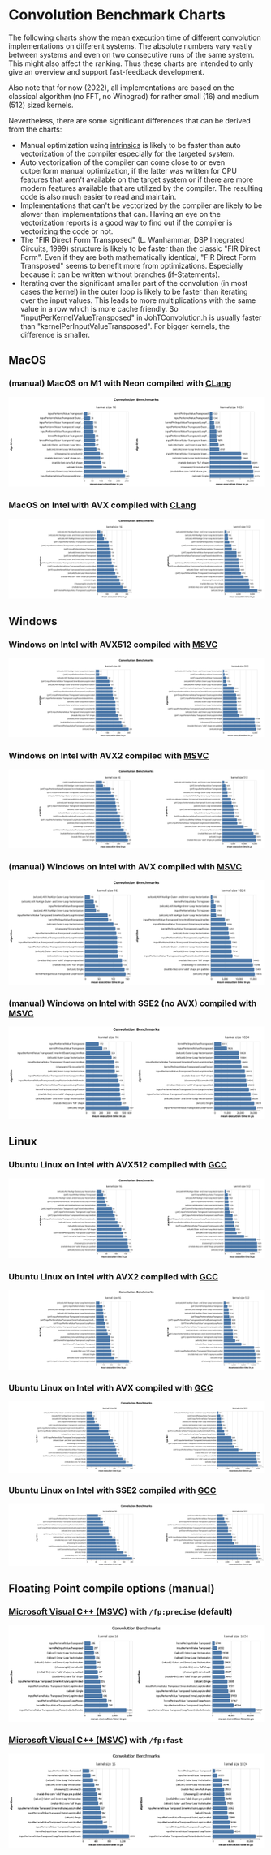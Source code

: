 # Convolution Benchmark Charts

The following charts show the mean execution time of different convolution implementations on different systems.
The absolute numbers vary vastly between systems and even on two consecutive runs of the same system. This might also affect the ranking. Thus these charts are intended to only give an overview and support fast-feedback development.

Also note that for now (2022), all implementations are based on the classical algorithm (no FFT, no Winograd) for rather small (16) and medium (512) sized kernels. 

Nevertheless, there are some significant differences that can be derived from the charts:
- Manual optimization using [intrinsics](https://docs.microsoft.com/en-us/cpp/intrinsics/compiler-intrinsics?view=msvc-170) is likely to be faster than auto vectorization of the compiler especially for the targeted system.
- Auto vectorization of the compiler can come close to or even outperform manual optimization, if the latter was written for CPU features that aren't available on the target system or if there are more modern features available that are utilized by the compiler. The resulting code is also much easier to read and maintain.
- Implementations that can't be vectorized by the compiler are likely to be slower than implementations that can. Having an eye on the vectorization reports is a good way to find out if the compiler is vectorizing the code or not.
- The "FIR Direct Form Transposed" (L. Wanhammar, DSP Integrated Circuits, 1999) structure is likely to be faster than the classic "FIR Direct Form". Even if they are both mathematically identical, "FIR Direct Form Transposed" seems to benefit more from optimizations. Especially because it can be written without branches (if-Statements).
- Iterating over the significant smaller part of the convolution (in most cases the kernel) in the outer loop is likely to be faster than iterating over the input values. This leads to more multiplications with the same value in a row which is more cache friendly. So "inputPerKernelValueTransposed" in [JohTConvolution.h](./../source/JohTConvolution.h) is usually faster than "kernelPerInputValueTransposed". For bigger kernels, the difference is smaller.

## MacOS
### (manual) MacOS on M1 with Neon compiled with [CLang](https://clang.llvm.org)
![bar chart showing the results of the benchmarks for MacOs on M1](./AppleClang-macOS-arm64/BenchmarkChart.svg)

### MacOS on Intel with AVX compiled with [CLang](https://clang.llvm.org) 
![bar chart showing the results of the benchmarks for MacOs on Intel](./AppleClang-macOS-x86_64AVX/BenchmarkChart.svg)

## Windows

### Windows on Intel with AVX512 compiled with [MSVC](https://visualstudio.microsoft.com/de/vs/features/cplusplus)
![bar chart showing the results of the benchmarks for Windows on Intel with AVX512](./MSVC-Windows-AMD64AVX512/BenchmarkChart.svg)

### Windows on Intel with AVX2 compiled with [MSVC](https://visualstudio.microsoft.com/de/vs/features/cplusplus)
![bar chart showing the results of the benchmarks for Windows on Intel with AVX2](./MSVC-Windows-AMD64AVX2/BenchmarkChart.svg)

### (manual) Windows on Intel with AVX compiled with [MSVC](https://visualstudio.microsoft.com/de/vs/features/cplusplus)
![bar chart showing the results of the benchmarks for Windows on Intel with AVX](./MSVC-Windows-AMD64AVX/BenchmarkChart.svg)

### (manual) Windows on Intel with SSE2 (no AVX) compiled with [MSVC](https://visualstudio.microsoft.com/de/vs/features/cplusplus)
![bar chart showing the results of the benchmarks for Windows on Intel with SSE](./MSVC-Windows-AMD64SSE2/BenchmarkChart.svg)

## Linux

### Ubuntu Linux on Intel with AVX512 compiled with [GCC](https://gcc.gnu.org)
![bar chart showing the results of the benchmarks for Linux on Intel with AVX512](./GNU-Linux-x86_64AVX512/BenchmarkChart.svg)

### Ubuntu Linux on Intel with AVX2 compiled with [GCC](https://gcc.gnu.org)
![bar chart showing the results of the benchmarks for Linux on Intel with AVX2](./GNU-Linux-x86_64AVX2/BenchmarkChart.svg)

### Ubuntu Linux on Intel with AVX compiled with [GCC](https://gcc.gnu.org)
![bar chart showing the results of the benchmarks for Linux on Intel with AVX](./GNU-Linux-x86_64AVX/BenchmarkChart.svg)

### Ubuntu Linux on Intel with SSE2 compiled with [GCC](https://gcc.gnu.org)
![bar chart showing the results of the benchmarks for Linux on Intel with SSE2](./GNU-Linux-x86_64SSE2/BenchmarkChart.svg)

## Floating Point compile options (manual)

### [Microsoft Visual C++ (MSVC)](https://visualstudio.microsoft.com/de/vs/features/cplusplus) with `/fp:precise` (default)
![bar chart showing the results of the benchmarks with fast floating point compile option](./other/BenchmarkChartWindowsDefaultFloatingPoint.png)

### [Microsoft Visual C++ (MSVC)](https://visualstudio.microsoft.com/de/vs/features/cplusplus) with `/fp:fast`
![bar chart showing the results of the benchmarks with fast floating point compile option](./other/BenchmarkChartWindowsFastFloatingPoint.png)